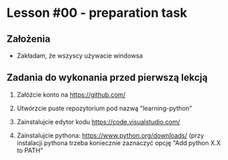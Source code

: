 # Lesson #00 - preparation task

## Założenia

- Zakładam, że wszyscy używacie windowsa



## Zadania do wykonania przed pierwszą lekcją

1. Załóżcie konto na https://github.com/

2. Utwórzcie puste repozytorium pod nazwą "learning-python"

3. Zainstalujcie edytor kodu https://code.visualstudio.com/

4. Zainstalujcie pythona: https://www.python.org/downloads/ (przy instalacji pythona trzeba koniecznie zaznaczyć opcję "Add python X.X to PATH"

